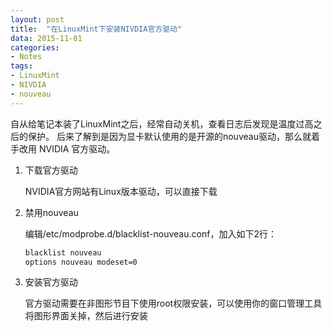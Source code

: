 ```yaml
---
layout: post
title:  "在LinuxMint下安装NIVDIA官方驱动"
data: 2015-11-01
categories:
- Notes
tags:
- LinuxMint
- NIVDIA
- nouveau
---
```



自从给笔记本装了LinuxMint之后，经常自动关机，查看日志后发现是温度过高之后的保护。
后来了解到是因为显卡默认使用的是开源的nouveau驱动，那么就着手改用 NVIDIA 官方驱动。


1. 下载官方驱动

   NVIDIA官方网站有Linux版本驱动，可以直接下载

2. 禁用nouveau

   编辑/etc/modprobe.d/blacklist-nouveau.conf，加入如下2行：

   ``` sh
   blacklist nouveau
   options nouveau modeset=0
   ```

3. 安装官方驱动

   官方驱动需要在非图形节目下使用root权限安装，可以使用你的窗口管理工具将图形界面关掉，然后进行安装
